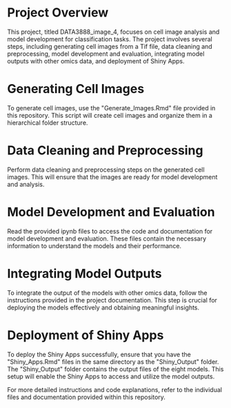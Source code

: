 # Project Overview
This project, titled DATA3888_image_4, focuses on cell image analysis and model development for classification tasks. The project involves several steps, including generating cell images from a Tif file, data cleaning and preprocessing, model development and evaluation, integrating model outputs with other omics data, and deployment of Shiny Apps.

# Generating Cell Images
To generate cell images, use the "Generate_Images.Rmd" file provided in this repository. This script will create cell images and organize them in a hierarchical folder structure.

# Data Cleaning and Preprocessing
Perform data cleaning and preprocessing steps on the generated cell images. This will ensure that the images are ready for model development and analysis.

# Model Development and Evaluation
Read the provided ipynb files to access the code and documentation for model development and evaluation. These files contain the necessary information to understand the models and their performance.

# Integrating Model Outputs
To integrate the output of the models with other omics data, follow the instructions provided in the project documentation. This step is crucial for deploying the models effectively and obtaining meaningful insights.

# Deployment of Shiny Apps
To deploy the Shiny Apps successfully, ensure that you have the "Shiny_Apps.Rmd" files in the same directory as the "Shiny_Output" folder. The "Shiny_Output" folder contains the output files of the eight models. This setup will enable the Shiny Apps to access and utilize the model outputs.

For more detailed instructions and code explanations, refer to the individual files and documentation provided within this repository.
